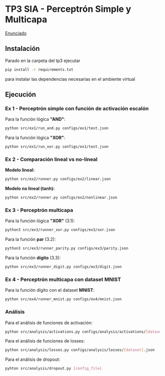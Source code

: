 # TP3 SIA - Perceptrón Simple y Multicapa

[Enunciado](docs/Enunciado_TP3.pdf)

## Instalación

Parado en la carpeta del tp3 ejecutar

```sh
pip install -r requirements.txt
```

para instalar las dependencias necesarias en el ambiente virtual

## Ejecución

### Ex 1 - Perceptrón simple con función de activación escalón

Para la función lógica **"AND"**:

```sh
python src/ex1/run_and.py configs/ex1/test.json
```

Para la función lógica **"XOR"**:

```sh
python src/ex1/run_xor.py configs/ex1/test.json
```

### Ex 2 - Comparación lineal vs no-lineal

**Modelo lineal:**
```sh
python src/ex2/runner.py configs/ex2/linear.json
```

**Modelo no lineal (tanh):**
```sh
python src/ex2/runner.py configs/ex2/nonlinear.json
```

### Ex 3 - Perceptrón multicapa

Para la función lógica **"XOR"** (3.1):

```sh
python3 src/ex3/runner_xor.py configs/ex3/xor.json
```

Para la función **par** (3.2):

```sh
python3 src/ex3/runner_parity.py configs/ex3/parity.json
```

Para la función **dígito** (3.3):

```sh
python src/ex3/runner_digit.py configs/ex3/digit.json
```

### Ex 4 - Perceptrón multicapa con dataset MNIST

Para la función dígito con el dataset **MNIST**:

```sh
python src/ex4/runner_mnist.py configs/ex4/mnist.json
```

### Análisis

Para el análisis de funciones de activación:

```sh
python src/analysis/activations.py configs/analysis/activations/[dataset].json
```

Para el análisis de funciones de losses:

```sh
python src/analysis/losses.py configs/analysis/losses/[dataset].json
```

Para el análisis de dropout:

```sh
pyhton src/analysis/dropout.py [config_file]
```